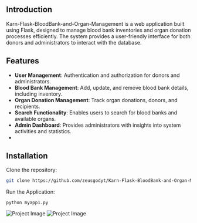 ## Introduction
Karn-Flask-BloodBank-and-Organ-Management is a web application built using Flask, designed to manage blood bank inventories and organ donation processes efficiently. The system provides a user-friendly interface for both donors and administrators to interact with the database.

## Features
- **User Management**: Authentication and authorization for donors and administrators.
- **Blood Bank Management**: Add, update, and remove blood bank details, including inventory.
- **Organ Donation Management**: Track organ donations, donors, and recipients.
- **Search Functionality**: Enables users to search for blood banks and available organs.
- **Admin Dashboard**: Provides administrators with insights into system activities and statistics.
- 
## Installation
Clone the repository:
   ```bash
   git clone https://github.com/zeusgodyt/Karn-Flask-BloodBank-and-Organ-Management.git
````
Run the Application:
````
python myapp1.py
````
![Project Image](Homepage.png)
![Project Image](Login.png)
